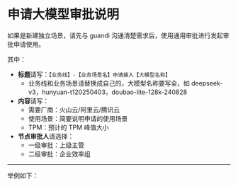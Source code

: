 # 申请大模型审批说明

如果是新建独立场景，请先与 guandi 沟通清楚需求后，使用通用审批进行发起审批申请使用。

其中：

- **标题**请写：`【业务线】-【业务场景名】申请接入【大模型名称】`
  - 业务线和业务场景请替换成自己的，大模型名称要写全，如 deepseek-v3，hunyuan-t120250403，doubao-lite-128k-240828
- **内容**请写：
  - 需要厂商：火山云/阿里云/腾讯云
  - 使用场景：简要说明申请的使用场景
  - TPM：预计的 TPM 峰值大小
- **节点审批人**请选择：
  - 一级审批：上级主管
  - 二级审批：企业效率组

---

举例如下：

<!-- 可根据实际情况补充举例内容 --> 